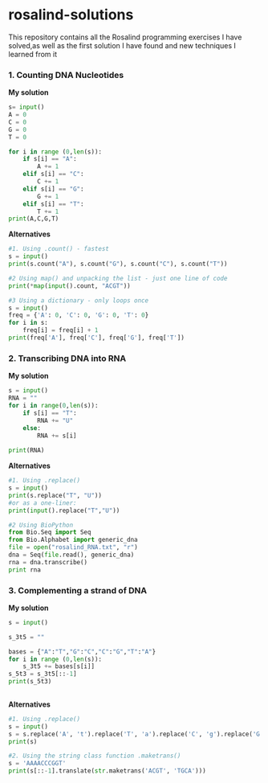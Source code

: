 # rosalind-solutions
This repository contains all the Rosalind programming exercises I have solved,as well as the first solution I have found and new techniques I learned from it

### 1. Counting DNA Nucleotides
**My solution**
``` python
s= input()
A = 0
C = 0
G = 0
T = 0

for i in range (0,len(s)):
    if s[i] == "A":
        A += 1
    elif s[i] == "C":
        C += 1
    elif s[i] == "G":
        G += 1
    elif s[i] == "T":
        T += 1
print(A,C,G,T)
```
**Alternatives**
``` python
#1. Using .count() - fastest
s = input()
print(s.count("A"), s.count("G"), s.count("C"), s.count("T"))

#2 Using map() and unpacking the list - just one line of code
print(*map(input().count, "ACGT"))

#3 Using a dictionary - only loops once
s = input()
freq = {'A': 0, 'C': 0, 'G': 0, 'T': 0}
for i in s:
    freq[i] = freq[i] + 1
print(freq['A'], freq['C'], freq['G'], freq['T'])
```


### 2. Transcribing DNA into RNA
**My solution**
``` python
s = input()
RNA = ""
for i in range(0,len(s)):
    if s[i] == "T":
    	RNA += "U"
    else:
        RNA += s[i]
        
print(RNA)
```
**Alternatives**
``` python
#1. Using .replace()
s = input()
print(s.replace("T", "U"))
#or as a one-liner:
print(input().replace("T","U"))

#2 Using BioPython
from Bio.Seq import Seq
from Bio.Alphabet import generic_dna
file = open("rosalind_RNA.txt", "r")
dna = Seq(file.read(), generic_dna)
rna = dna.transcribe()
print rna

```
### 3. Complementing a strand of DNA
**My solution**
``` python
s = input()

s_3t5 = ""

bases = {"A":"T","G":"C","C":"G","T":"A"}
for i in range (0,len(s)):
    s_3t5 += bases[s[i]]
s_5t3 = s_3t5[::-1]
print(s_5t3)
    
```
**Alternatives**
``` python
#1. Using .replace()
s = input()
s = s.replace('A', 't').replace('T', 'a').replace('C', 'g').replace('G', 'c').upper()[::-1]
print(s)

#2. Using the string class function .maketrans()
s = 'AAAACCCGGT'
print(s[::-1].translate(str.maketrans('ACGT', 'TGCA')))
```
